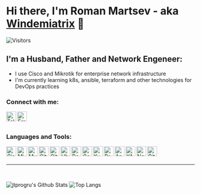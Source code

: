 # Hi there, I'm Roman Martsev - aka [Windemiatrix][telegram] 👋
![Visitors](https://visitor-badge.glitch.me/badge?page_id=windemiatrix)

## I'm a Husband, Father and Network Engeneer:
- I use Cisco and Mikrotik for enterprise network infrastructure
- I'm currently learning k8s, ansible, terraform and other technologies for DevOps practices

### Connect with me:

[<img align="left" height="26px" alt="Telegram" src="https://api.iconify.design/ri:telegram-line.svg?download=true&box=true&color=%23626262&inline=false&width=auto" />][telegram]
[<img align="left" height="26px" alt="Email" src="https://api.iconify.design/entypo:email.svg?download=true&box=true&color=%23626262&inline=false&width=auto" />][email]

<br />
<br />

### Languages and Tools:

<img align="left" alt="Cisco" height="26px" src="https://upload.wikimedia.org/wikipedia/commons/6/64/Cisco_logo.svg" />
<img align="left" alt="Mikrotik" height="26px" src="https://upload.wikimedia.org/wikipedia/commons/3/37/MikroTik_logo.svg" />
<img align="left" alt="MySQL" height="26px" src="https://api.iconify.design/whh:mysqltwo.svg?download=true&box=true&color=%23626262&inline=false&width=auto" />
<img align="left" alt="Git" height="26px" src="https://api.iconify.design/fa-brands:git-square.svg?download=true&box=true&color=%23626262&inline=false&width=auto" />
<img align="left" alt="GitHub" height="26px" src="https://api.iconify.design/codicon:github.svg?download=true&box=true&color=%23626262&inline=false&width=auto" />
<img align="left" alt="Ubuntu" height="26px" src="https://api.iconify.design/simple-icons:ubuntu.svg?download=true&box=true&color=%23626262&inline=false&width=auto" />
<img align="left" alt="Debian" height="26px" src="https://api.iconify.design/simple-icons:debian.svg?download=true&box=true&color=%23626262&inline=false&width=auto" />
<img align="left" alt="CenOS" height="26px" src="https://api.iconify.design/fa-brands:centos.svg?download=true&box=true&color=%23626262&inline=false&width=auto" />
<img align="left" alt="Kubernetes" height="26px" src="https://api.iconify.design/simple-icons:kubernetes.svg?download=true&box=true&color=%23626262&inline=false&width=auto" />
<img align="left" alt="Prometheus" height="26px" src="https://api.iconify.design/simple-icons:prometheus.svg?download=true&box=true&color=%23626262&inline=false&width=auto" />
<img align="left" alt="Ansible" height="26px" src="https://api.iconify.design/simple-icons:ansible.svg?download=true&box=true&color=%23626262&inline=false&width=auto" />
<img align="left" alt="YAML" height="26px" src="https://api.iconify.design/file-icons:yaml-alt4.svg?download=true&box=true&color=%23626262&inline=false&width=auto" />
<img align="left" alt="Nginx" height="26px" src="https://api.iconify.design/cib:nginx.svg?download=true&box=true&color=%23626262&inline=false&width=auto" />
<img align="left" alt="GitLab" height="26px" src="https://api.iconify.design/cib:gitlab.svg?download=true&box=true&color=%23626262&inline=false&width=auto" />

<br />
<br />

---

<br />

![jtprogru's Github Stats](https://github-readme-stats.vercel.app/api?username=windemiatrix&show_icons=true&theme=radical)
![Top Langs](https://github-readme-stats.vercel.app/api/top-langs/?username=windemiatrix&count_private=true&hide=tsql&langs_count=7&theme=radical&layout=compact)

[email]: mailto:matrixur@gmail.com
[telegram]: https://t.me/windemiatrix
